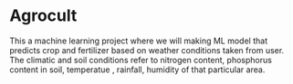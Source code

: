 # Agrocult

This a machine learning project where we will making ML model that predicts crop and fertilizer based on weather conditions taken from user.
The climatic and soil conditions refer to nitrogen content, phosphorus content in soil, temperatue , rainfall, humidity of that particular area.
